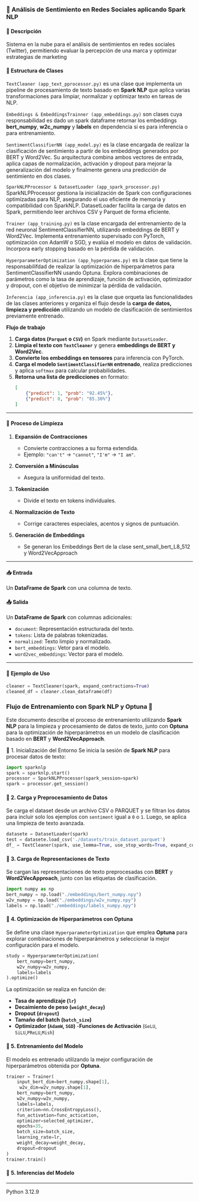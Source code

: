 ### 📝 Análisis de Sentimiento en Redes Sociales aplicando Spark NLP

#### 📌 Descripción
Sistema en la nube para el análisis de sentimientos en redes sociales (Twitter), permitiendo evaluar la percepción de una marca y optimizar estrategias de marketing 

#### 📌 Estructura de Clases
`TextCleaner (app_text_pprocessor.py)` es una clase que implementa un pipeline de procesamiento de texto basado en **Spark NLP** que aplica varias transformaciones para limpiar, normalizar y optimizar texto en tareas de NLP.

`Embeddings & EmbeddingsTrainner (app_embeddings.py)` son clases cuya responsabilidad es dado un spark dataframe retornar los embeddings **bert_numpy**, **w2c_numpy** y **labels** en dependencia si es para inferencia o para entrenamiento.

`SentimentClassifierNN (app_model.py)` es la clase encargada de realizar la clasificación de sentimiento a partir de los embeddings generados por BERT y Word2Vec. Su arquitectura combina ambos vectores de entrada, aplica capas de normalización, activación y dropout para mejorar la generalización del modelo y finalmente genera una predicción de sentimiento en dos clases.

`SparkNLPProcessor & DatasetLoader (app_spark_processor.py) ` SparkNLPProcessor gestiona la inicialización de Spark con configuraciones optimizadas para NLP, asegurando el uso eficiente de memoria y compatibilidad con SparkNLP. DatasetLoader facilita la carga de datos en Spark, permitiendo leer archivos CSV y Parquet de forma eficiente.

`Trainer (app_training.py)` es la clase encargada del entrenamiento de la red neuronal SentimentClassifierNN, utilizando embeddings de BERT y Word2Vec. Implementa entrenamiento supervisado con PyTorch, optimización con AdamW o SGD, y evalúa el modelo en datos de validación. Incorpora early stopping basado en la pérdida de validación.

`HyperparameterOptimization (app_hyperparams.py)` es la clase que tiene la responsabilifdad de realizar la optimización de hiperparámetros para SentimentClassifierNN usando Optuna. Explora combinaciones de parámetros como la tasa de aprendizaje, función de activación, optimizador y dropout, con el objetivo de minimizar la pérdida de validación.

`Inferencia (app_inferencia.py)` es la clase que orqueta las funcionalidades de las clases anteriores y organiza el flujo desde la **carga de datos, limpieza y predicción** utilizando un modelo de clasificación de sentimientos previamente entrenado.

 **Flujo de trabajo**
1. **Carga datos (`Parquet` o `CSV`)** en Spark mediante `DatasetLoader`.  
2. **Limpia el texto con `TextCleaner`** y genera **embeddings de BERT y Word2Vec**.  
3. **Convierte los embeddings en tensores** para inferencia con PyTorch.  
4. **Carga el modelo `SentimentClassifierNN` entrenado**, realiza predicciones y aplica `softmax` para calcular probabilidades.  
5. **Retorna una lista de predicciones** en formato:
   ```json
   [
       {"predict": 1, "prob": "92.45%"},
       {"predict": 0, "prob": "85.30%"}
   ]
---

#### 🔄 Proceso de Limpieza
1. **Expansión de Contracciones**  
   - Convierte contracciones a su forma extendida.  
   - Ejemplo: `"can't"` → `"cannot"`, `"I'm"` → `"I am"`.

2. **Conversión a Minúsculas**  
   - Asegura la uniformidad del texto.

3. **Tokenización**  
   - Divide el texto en tokens individuales.


5. **Normalización de Texto**  
   - Corrige caracteres especiales, acentos y signos de puntuación.


7. **Generación de Embeddings** 
   - Se generan los Embeddings Bert de la clase sent_small_bert_L8_512 y Word2VecApproach

---

#### 📥 Entrada
Un **DataFrame de Spark** con una columna de texto.

#### 📤 Salida
Un **DataFrame de Spark** con columnas adicionales:
- `document`: Representación estructurada del texto.
- `tokens`: Lista de palabras tokenizadas.
- `normalized`: Texto limpio y normalizado.
- `bert_embeddings`: Vetor para el modelo.
- `word2vec_embeddings`: Vector para el modelo.

---

#### 🚀 Ejemplo de Uso
```python
cleaner = TextCleaner(spark, expand_contractions=True)
cleaned_df = cleaner.clean_dataframe(df)

```

###  Flujo de Entrenamiento con Spark NLP y Optuna 🎯

Este documento describe el proceso de entrenamiento utilizando **Spark NLP** para la limpieza y procesamiento de datos de texto, junto con **Optuna** para la optimización de hiperparámetros en un modelo de clasificación basado en **BERT** y **Word2VecApproach**.

 📌 1. Inicialización del Entorno
Se inicia la sesión de **Spark NLP** para procesar datos de texto:

```python
import sparknlp
spark = sparknlp.start()
processor = SparkNLPProcessor(spark_session=spark)
spark = processor.get_session()
```

#### 📌 2. Carga y Preprocesamiento de Datos
Se carga el dataset desde un archivo CSV o PARQUET y se filtran los datos para incluir solo los ejemplos con `sentiment` igual a `0` o `1`. Luego, se aplica una limpieza de texto avanzada.

```python
datasete = DatasetLoader(spark)
test = datasete.load_csv('./datasets/train_dataset.parquet')
df_ = TextCleaner(spark, use_lemma=True, use_stop_words=True, expand_contractions=True).clean_dataframe(test)
```

#### 📌 3. Carga de Representaciones de Texto
Se cargan las representaciones de texto preprocesadas con **BERT** y **Word2VecApproach**, junto con las etiquetas de clasificación.

```python
import numpy as np
bert_numpy = np.load("./embeddings/bert_numpy.npy")
w2v_numpy = np.load("./embeddings/w2v_numpy.npy")
labels = np.load("./embeddings/labels_numpy.npy")
```

#### 📌 4. Optimización de Hiperparámetros con Optuna
Se define una clase `HyperparameterOptimization` que emplea **Optuna** para explorar combinaciones de hiperparámetros y seleccionar la mejor configuración para el modelo.

```python
study = HyperparameterOptimization(
    bert_numpy=bert_numpy,
    w2v_numpy=w2v_numpy,
    labels=labels
).optimize()
```

La optimización se realiza en función de:
- **Tasa de aprendizaje (`lr`)**
- **Decaimiento de peso (`weight_decay`)**
- **Dropout (`dropout`)**
- **Tamaño del batch (`batch_size`)**
- **Optimizador (`AdamW`, `SGD`)**
-**Funciones de Activación** (`GeLU`, `SiLU`,`PReLU`,`Mish`)

#### 📌 5. Entrenamiento del Modelo
El modelo es entrenado utilizando la mejor configuración de hiperparámetros obtenida por **Optuna**.

```python
trainer = Trainer(
    input_bert_dim=bert_numpy.shape[1],
     w2v_dim=w2v_numpy.shape[1],
    bert_numpy=bert_numpy,
    w2v_numpy=w2v_numpy,
    labels=labels,
    criterion=nn.CrossEntropyLoss(),
    fun_activation=func_actication,
    optimizer=selected_optimizer,
    epochs=35,
    batch_size=batch_size,
    learning_rate=lr,
    weight_decay=weight_decay,
    dropout=dropout
)
trainer.train()
```
#### 📌 5. Inferencias del Modelo


---

Python 3.12.9